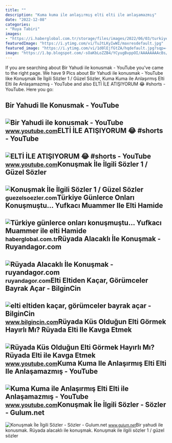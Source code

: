 ```yaml
---
title: ""
description: "Kuma kuma ile anlaşırmış elti elti ile anlaşamazmış"
date: "2022-12-08"
categories:
- "Ruya Tabiri"
images:
- "https://i.haberglobal.com.tr/storage/files/images/2022/06/03/turkiye-gunlerce-onlari-konusmustu-yufkaci-muammer-ile-elti-hamideden-haber-var-IXZT.jpg"
featuredImage: "https://i.ytimg.com/vi/TuJtLKyIwWI/maxresdefault.jpg"
featured_image: "https://i.ytimg.com/vi/1d0lEjfGtZA/hqdefault.jpg?sqp=-oaymwEoCOADEOgC8quKqQMcGADwAQH4Ac4FgAKACooCDAgAEAEYciBWKDQwDw==&amp;rs=AOn4CLDTI4r79udaV34-Vjwc3XG2ZvOUuQ"
image: "https://1.bp.blogspot.com/-sOaKbLoZZB4/YCyugBvppOI/AAAAAAAAcBs/yzehwtyPTT07Sl602M6dzPv2IMAzqrmegCNcBGAsYHQ/w0/elti%2Beltiden%2Bka%25C3%25A7ar%252C%2Bg%25C3%25B6r%25C3%25BCmceler%2Bbayrak%2Ba%25C3%25A7ar.jpeg"
---
```


If you are searching about Bir Yahudi ile konusmak - YouTube you've came to the right page. We have 9 Pics about Bir Yahudi ile konusmak - YouTube like Konuşmak İle İlgili Sözler 1 / Güzel Sözler, Kuma Kuma ile Anlaşırmış Elti Elti ile Anlaşamazmış - YouTube and also ELTİ İLE ATIŞIYORUM 😂 #shorts - YouTube. Here you go:

Bir Yahudi Ile Konusmak - YouTube
---------------------------------

 ![Bir Yahudi ile konusmak - YouTube](https://i.ytimg.com/vi/TuJtLKyIwWI/maxresdefault.jpg) <small>www.youtube.com</small>ELTİ İLE ATIŞIYORUM 😂 #shorts - YouTube
---------------------------------------

 ![ELTİ İLE ATIŞIYORUM 😂 #shorts - YouTube](https://i.ytimg.com/vi/1d0lEjfGtZA/hqdefault.jpg?sqp=-oaymwEoCOADEOgC8quKqQMcGADwAQH4Ac4FgAKACooCDAgAEAEYciBWKDQwDw==&rs=AOn4CLDTI4r79udaV34-Vjwc3XG2ZvOUuQ) <small>www.youtube.com</small>Konuşmak İle İlgili Sözler 1 / Güzel Sözler
-------------------------------------------

 ![Konuşmak İle İlgili Sözler 1 / Güzel Sözler](https://guezelsoezler.com/wp-content/uploads/2022/07/konusmak-ile-ilgili-sozler.jpg) <small>guezelsoezler.com</small>Türkiye Günlerce Onları Konuşmuştu... Yufkacı Muammer Ile Elti Hamide
---------------------------------------------------------------------

 ![Türkiye günlerce onları konuşmuştu... Yufkacı Muammer ile elti Hamide](https://i.haberglobal.com.tr/storage/files/images/2022/06/03/turkiye-gunlerce-onlari-konusmustu-yufkaci-muammer-ile-elti-hamideden-haber-var-IXZT.jpg) <small>haberglobal.com.tr</small>Rüyada Alacaklı İle Konuşmak - Ruyandagor.com
---------------------------------------------

 ![Rüyada Alacaklı İle Konuşmak - ruyandagor.com](https://images.ruyandagor.com/2017/05/alacakli-ile-konusmak-1033.jpg) <small>ruyandagor.com</small>Elti Eltiden Kaçar, Görümceler Bayrak Açar - BilginCin
------------------------------------------------------

 ![elti eltiden kaçar, görümceler bayrak açar - BilginCin](https://1.bp.blogspot.com/-sOaKbLoZZB4/YCyugBvppOI/AAAAAAAAcBs/yzehwtyPTT07Sl602M6dzPv2IMAzqrmegCNcBGAsYHQ/w0/elti%2Beltiden%2Bka%25C3%25A7ar%252C%2Bg%25C3%25B6r%25C3%25BCmceler%2Bbayrak%2Ba%25C3%25A7ar.jpeg) <small>www.bilgincin.com</small>Rüyada Küs Olduğun Elti Görmek Hayırlı Mı? Rüyada Elti Ile Kavga Etmek
----------------------------------------------------------------------

 ![Rüyada Küs Olduğun Elti Görmek Hayırlı Mı? Rüyada Elti ile Kavga Etmek](https://i.ytimg.com/vi/dvN1WDwEckY/maxresdefault.jpg) <small>www.youtube.com</small>Kuma Kuma Ile Anlaşırmış Elti Elti Ile Anlaşamazmış - YouTube
-------------------------------------------------------------

 ![Kuma Kuma ile Anlaşırmış Elti Elti ile Anlaşamazmış - YouTube](https://i.ytimg.com/vi/xxp5XlcNTjw/maxresdefault.jpg) <small>www.youtube.com</small>Konuşmak İle İlgili Sözler - Sözler - Gulum.net
-----------------------------------------------

 ![Konuşmak İle İlgili Sözler - Sözler - Gulum.net](https://www.gulum.net/images/haberler/2021/04/konusmak-ile-ilgili-sozler_m.jpg) <small>www.gulum.net</small>Bir yahudi ile konusmak. Rüyada alacaklı i̇le konuşmak. Konuşmak i̇le i̇lgili sözler 1 / güzel sözler
